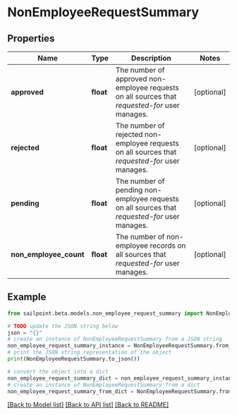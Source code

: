 # NonEmployeeRequestSummary


## Properties

Name | Type | Description | Notes
------------ | ------------- | ------------- | -------------
**approved** | **float** | The number of approved non-employee requests on all sources that *requested-for* user manages. | [optional] 
**rejected** | **float** | The number of rejected non-employee requests on all sources that *requested-for* user manages. | [optional] 
**pending** | **float** | The number of pending non-employee requests on all sources that *requested-for* user manages. | [optional] 
**non_employee_count** | **float** | The number of non-employee records on all sources that *requested-for* user manages. | [optional] 

## Example

```python
from sailpoint.beta.models.non_employee_request_summary import NonEmployeeRequestSummary

# TODO update the JSON string below
json = "{}"
# create an instance of NonEmployeeRequestSummary from a JSON string
non_employee_request_summary_instance = NonEmployeeRequestSummary.from_json(json)
# print the JSON string representation of the object
print(NonEmployeeRequestSummary.to_json())

# convert the object into a dict
non_employee_request_summary_dict = non_employee_request_summary_instance.to_dict()
# create an instance of NonEmployeeRequestSummary from a dict
non_employee_request_summary_from_dict = NonEmployeeRequestSummary.from_dict(non_employee_request_summary_dict)
```
[[Back to Model list]](../README.md#documentation-for-models) [[Back to API list]](../README.md#documentation-for-api-endpoints) [[Back to README]](../README.md)


